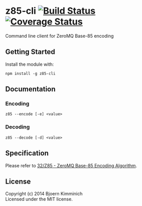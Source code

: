 # z85-cli [![Build Status](https://secure.travis-ci.org/bkimminich/z85-cli.png?branch=master)](http://travis-ci.org/bkimminich/z85-cli) [![Coverage Status](https://img.shields.io/coveralls/bkimminich/z85-cli.svg)](https://coveralls.io/r/bkimminich/z85-cli)

Command line client for ZeroMQ Base-85 encoding

## Getting Started
Install the module with:

```
npm install -g z85-cli
```

## Documentation

### Encoding
```
z85 --encode [-e] <value>
```

### Decoding
```
z85 --decode [-d] <value>
```

## Specification

Please refer to [32/Z85 - ZeroMQ Base-85 Encoding Algorithm](http://rfc.zeromq.org/spec:32). 

## License
Copyright (c) 2014 Bjoern Kimminich  
Licensed under the MIT license.

